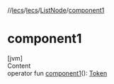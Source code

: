 //[lecs](../../index.md)/[lecs](../index.md)/[ListNode](index.md)/[component1](component1.md)



# component1  
[jvm]  
Content  
operator fun [component1](component1.md)(): [Token](../-token/index.md)  



